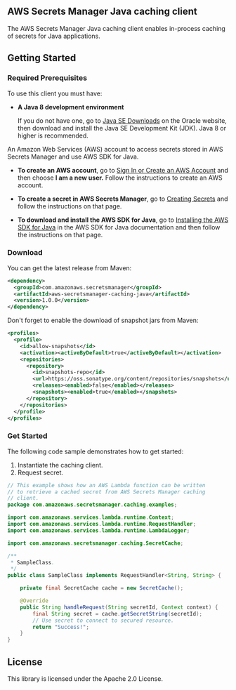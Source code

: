 ## AWS Secrets Manager Java caching client

The AWS Secrets Manager Java caching client enables in-process caching of secrets for Java applications.

## Getting Started

### Required Prerequisites
To use this client you must have:

* **A Java 8 development environment**

  If you do not have one, go to [Java SE Downloads](https://www.oracle.com/technetwork/java/javase/downloads/index.html) on the Oracle website, then download and install the Java SE Development Kit (JDK). Java 8 or higher is recommended.

An Amazon Web Services (AWS) account to access secrets stored in AWS Secrets Manager and use AWS SDK for Java.

* **To create an AWS account**, go to [Sign In or Create an AWS Account](https://portal.aws.amazon.com/gp/aws/developer/registration/index.html) and then choose **I am a new user.** Follow the instructions to create an AWS account.

* **To create a secret in AWS Secrets Manager**, go to [Creating Secrets](https://docs.aws.amazon.com/secretsmanager/latest/userguide/manage_create-basic-secret.html) and follow the instructions on that page.

* **To download and install the AWS SDK for Java**, go to [Installing the AWS SDK for Java](https://docs.aws.amazon.com/AWSSdkDocsJava/latest/DeveloperGuide/java-dg-install-sdk.html) in the AWS SDK for Java documentation and then follow the instructions on that page.

### Download

You can get the latest release from Maven:

```xml
<dependency>
  <groupId>com.amazonaws.secretsmanager</groupId>
  <artifactId>aws-secretsmanager-caching-java</artifactId>
  <version>1.0.0</version>
</dependency>
```

Don't forget to enable the download of snapshot jars from Maven:

```xml
<profiles>
  <profile>
    <id>allow-snapshots</id>
    <activation><activeByDefault>true</activeByDefault></activation>
    <repositories>
      <repository>
        <id>snapshots-repo</id>
        <url>https://oss.sonatype.org/content/repositories/snapshots</url>
        <releases><enabled>false</enabled></releases>
        <snapshots><enabled>true</enabled></snapshots>
      </repository>
    </repositories>
  </profile>
</profiles>
```

### Get Started

The following code sample demonstrates how to get started:

1. Instantiate the caching client.
2. Request secret.

```java
// This example shows how an AWS Lambda function can be written
// to retrieve a cached secret from AWS Secrets Manager caching
// client.
package com.amazonaws.secretsmanager.caching.examples;

import com.amazonaws.services.lambda.runtime.Context;
import com.amazonaws.services.lambda.runtime.RequestHandler;
import com.amazonaws.services.lambda.runtime.LambdaLogger;

import com.amazonaws.secretsmanager.caching.SecretCache;

/**
 * SampleClass.
 */
public class SampleClass implements RequestHandler<String, String> {

    private final SecretCache cache = new SecretCache();

    @Override
    public String handleRequest(String secretId, Context context) {
        final String secret = cache.getSecretString(secretId);
        // Use secret to connect to secured resource.
        return "Success!";
    }
}
```

## License

This library is licensed under the Apache 2.0 License. 
